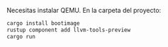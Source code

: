 Necesitas instalar QEMU.
En la carpeta del proyecto:
```sh
cargo install bootimage
rustup component add llvm-tools-preview
cargo run
```
